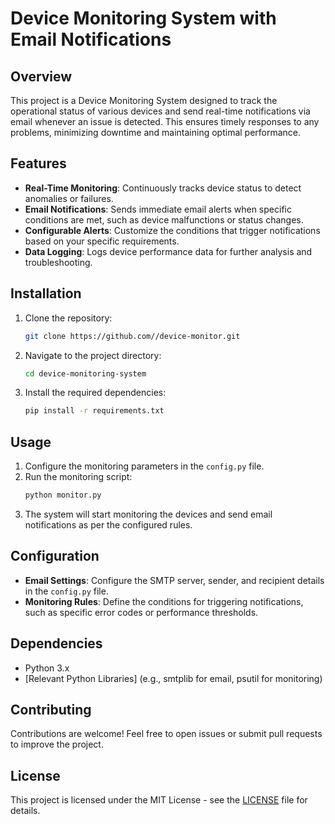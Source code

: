 # Device Monitoring System with Email Notifications

## Overview
This project is a Device Monitoring System designed to track the operational status of various devices and send real-time notifications via email whenever an issue is detected. This ensures timely responses to any problems, minimizing downtime and maintaining optimal performance.

## Features
- **Real-Time Monitoring**: Continuously tracks device status to detect anomalies or failures.
- **Email Notifications**: Sends immediate email alerts when specific conditions are met, such as device malfunctions or status changes.
- **Configurable Alerts**: Customize the conditions that trigger notifications based on your specific requirements.
- **Data Logging**: Logs device performance data for further analysis and troubleshooting.

## Installation
1. Clone the repository:
    ```bash
    git clone https://github.com//device-monitor.git
    ```
2. Navigate to the project directory:
    ```bash
    cd device-monitoring-system
    ```
3. Install the required dependencies:
    ```bash
    pip install -r requirements.txt
    ```

## Usage
1. Configure the monitoring parameters in the `config.py` file.
2. Run the monitoring script:
    ```bash
    python monitor.py
    ```
3. The system will start monitoring the devices and send email notifications as per the configured rules.

## Configuration
- **Email Settings**: Configure the SMTP server, sender, and recipient details in the `config.py` file.
- **Monitoring Rules**: Define the conditions for triggering notifications, such as specific error codes or performance thresholds.

## Dependencies
- Python 3.x
- [Relevant Python Libraries] (e.g., smtplib for email, psutil for monitoring)

## Contributing
Contributions are welcome! Feel free to open issues or submit pull requests to improve the project.

## License
This project is licensed under the MIT License - see the [LICENSE](LICENSE) file for details.

